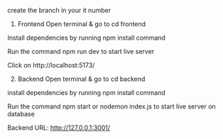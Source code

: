create the branch in your it number

1. Frontend
Open terminal & go to cd frontend

Install dependencies by running npm install command

Run the command npm run dev to start live server

Click on http://localhost:5173/

2. Backend
Open terminal & go to cd backend

install dependencies by running npm install command

Run the command npm start or nodemon index.js to start live server on database

Backend URL: http://127.0.0.1:3001/
